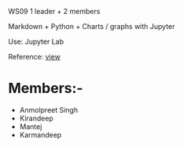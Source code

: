 WS09 1 leader + 2 members

Markdown + Python + Charts / graphs with Jupyter

Use: Jupyter Lab

Reference: 
[view](https://jupyter.org/)

# Members:-

- Anmolpreet Singh
- Kirandeep 
- Mantej 
- Karmandeep 
